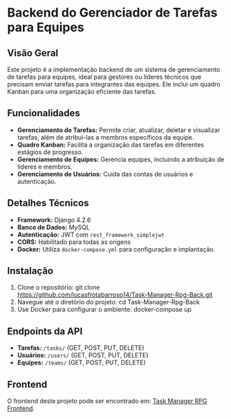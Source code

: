 # Backend do Gerenciador de Tarefas para Equipes

## Visão Geral
Este projeto é a implementação backend de um sistema de gerenciamento de tarefas para equipes, ideal para gestores ou líderes técnicos que precisam enviar tarefas para integrantes das equipes. Ele inclui um quadro Kanban para uma organização eficiente das tarefas.

## Funcionalidades
- **Gerenciamento de Tarefas:** Permite criar, atualizar, deletar e visualizar tarefas, além de atribuí-las a membros específicos da equipe.
- **Quadro Kanban:** Facilita a organização das tarefas em diferentes estágios de progresso.
- **Gerenciamento de Equipes:** Gerencia equipes, incluindo a atribuição de líderes e membros.
- **Gerenciamento de Usuários:** Cuida das contas de usuários e autenticação.

## Detalhes Técnicos
- **Framework:** Django 4.2.6
- **Banco de Dados:** MySQL
- **Autenticação:** JWT com `rest_framework_simplejwt`
- **CORS:** Habilitado para todas as origens
- **Docker:** Utiliza `docker-compose.yml` para configuração e implantação.

## Instalação
1. Clone o repositório: git clone https://github.com/lucasfrotabarroso14/Task-Manager-Rpg-Back.git
2. Navegue até o diretório do projeto: cd Task-Manager-Rpg-Back
3. Use Docker para configurar o ambiente: docker-compose up


## Endpoints da API
- **Tarefas:** `/tasks/` (GET, POST, PUT, DELETE)
- **Usuários:** `/users/` (GET, POST, PUT, DELETE)
- **Equipes:** `/teams/` (GET, POST, PUT, DELETE)

## Frontend
O frontend deste projeto pode ser encontrado em: [Task Manager RPG Frontend](https://github.com/lucasfrotabarroso14/Task-Manager-RPG-Frontend).






